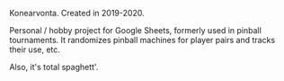 Konearvonta. Created in 2019-2020.

Personal / hobby project for Google Sheets, formerly used in pinball tournaments.
It randomizes pinball machines for player pairs and tracks their use, etc.

Also, it's total spaghett'.
